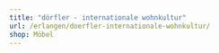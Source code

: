 ```yaml
---
title: "dörfler - internationale wohnkultur"
url: /erlangen/doerfler-internationale-wohnkultur/
shop: Möbel
---
```

